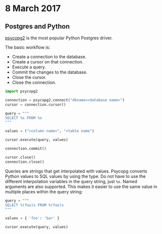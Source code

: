 # 8 March 2017

## Postgres and Python

[psycopg2](http://initd.org/psycopg/docs/usage.html) is the most popular Python
Postgres driver.

The basic workflow is:

- Create a connection to the database.
- Create a cursor on that connection.
- Execute a query.
- Commit the changes to the database.
- Close the cursor.
- Close the connection.

```python
import psycopg2

connection = psycopg2.connect("dbname=<database name>")
cursor = connection.cursor()

query = """
SELECT %s FROM %s
"""

values = ("<column name>", "<table name")

cursor.execute(query, values)

connection.commit()

cursor.close()
connection.close()
```

Queries are strings that get interpolated with values.
Psycopg converts Python values to SQL values by using the type.
Do not have to use the different interpolation variables in the query string,
just `%s`.
Named arguments are also supported. This makes it easier to use the same value
in multiple places within the query string:

```python
query = """
SELECT %(foo)s FROM %(foo)s
"""

values = { 'foo': 'bar' }

cursor.execute(query, values)
```
